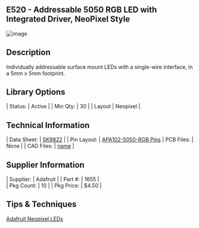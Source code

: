 ## E520 - Addressable 5050 RGB LED with Integrated Driver, NeoPixel Style

![image](CAD/E520/image.jpg)

## Description    

Individually addressable surface mount LEDs with a single-wire interface, in a 5mm x 5mm footprint.

## Library Options

| Status: | Active |
| Min Qty: | 30 |
| Layout | Neopixel | 

## Technical Information

| Data Sheet: | [SK9822](CAD/E520/image.jpg) |
| Pin Layout: | [APA102-5050-RGB Pins](CAD/E520/pinlayout.png)
| PCB Files: | None |
| CAD Files: | [name](https://URL) |

## Supplier Information

| Supplier: | Adafruit |
| Part #: | 1655 |         
| Pkg Count: | 10 |
| Pkg Price: | $4.50 |

## Tips & Techniques

[Adafruit Neopixel LEDs](https://learn.adafruit.com/adafruit-neopixel-uberguide/individual-neopixels)